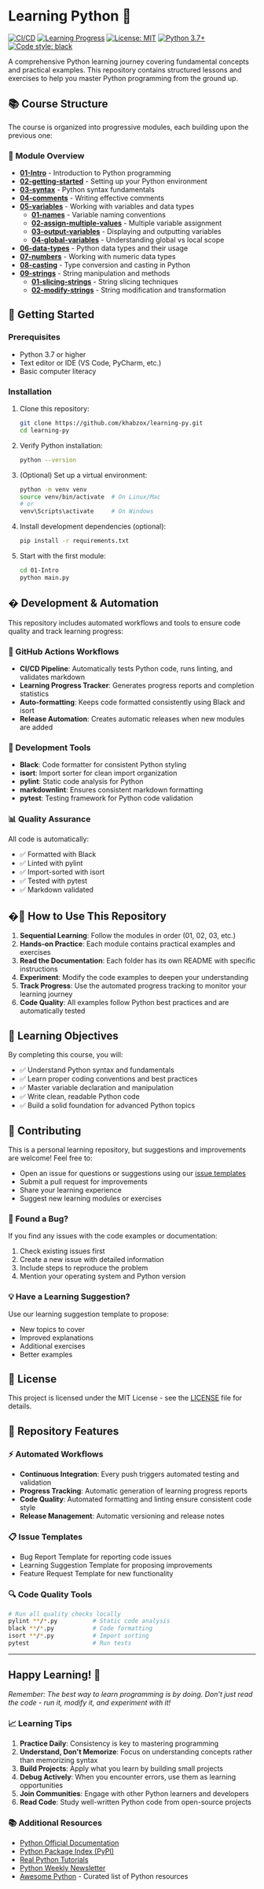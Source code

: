 # Learning Python 🐍

[![CI/CD](https://github.com/khabzox/learning-py/actions/workflows/ci.yml/badge.svg)](https://github.com/khabzox/learning-py/actions/workflows/ci.yml)
[![Learning Progress](https://github.com/khabzox/learning-py/actions/workflows/learning-progress.yml/badge.svg)](https://github.com/khabzox/learning-py/actions/workflows/learning-progress.yml)
[![License: MIT](https://img.shields.io/badge/License-MIT-yellow.svg)](https://opensource.org/licenses/MIT)
[![Python 3.7+](https://img.shields.io/badge/python-3.7+-blue.svg)](https://www.python.org/downloads/)
[![Code style: black](https://img.shields.io/badge/code%20style-black-000000.svg)](https://github.com/psf/black)

A comprehensive Python learning journey covering fundamental concepts and practical examples. This repository contains structured lessons and exercises to help you master Python programming from the ground up.

## 📚 Course Structure

The course is organized into progressive modules, each building upon the previous one:

### 📖 Module Overview

- **[01-Intro](./01-Intro/)** - Introduction to Python programming
- **[02-getting-started](./02-getting-started/)** - Setting up your Python environment
- **[03-syntax](./03-syntax/)** - Python syntax fundamentals
- **[04-comments](./04-comments/)** - Writing effective comments
- **[05-variables](./05-variables/)** - Working with variables and data types
  - **[01-names](./05-variables/01-names/)** - Variable naming conventions
  - **[02-assign-multiple-values](./05-variables/02-assign-multiple-values/)** - Multiple variable assignment
  - **[03-output-variables](./05-variables/03-output-variables/)** - Displaying and outputting variables
  - **[04-global-variables](./05-variables/04-global-variables/)** - Understanding global vs local scope
- **[06-data-types](./06-data-types/)** - Python data types and their usage
- **[07-numbers](./07-numbers/)** - Working with numeric data types
- **[08-casting](./08-casting/)** - Type conversion and casting in Python
- **[09-strings](./09-strings/)** - String manipulation and methods
  - **[01-slicing-strings](./09-strings/01-slicing-strings/)** - String slicing techniques
  - **[02-modify-strings](./09-strings/02-modify-strings/)** - String modification and transformation

## 🚀 Getting Started

### Prerequisites

- Python 3.7 or higher
- Text editor or IDE (VS Code, PyCharm, etc.)
- Basic computer literacy

### Installation

1. Clone this repository:

   ```bash
   git clone https://github.com/khabzox/learning-py.git
   cd learning-py
   ```

2. Verify Python installation:

   ```bash
   python --version
   ```

3. (Optional) Set up a virtual environment:

   ```bash
   python -m venv venv
   source venv/bin/activate  # On Linux/Mac
   # or
   venv\Scripts\activate     # On Windows
   ```

4. Install development dependencies (optional):

   ```bash
   pip install -r requirements.txt
   ```

5. Start with the first module:

   ```bash
   cd 01-Intro
   python main.py
   ```

## �️ Development & Automation

This repository includes automated workflows and tools to ensure code quality and track learning progress:

### 🔄 GitHub Actions Workflows

- **CI/CD Pipeline**: Automatically tests Python code, runs linting, and validates markdown
- **Learning Progress Tracker**: Generates progress reports and completion statistics
- **Auto-formatting**: Keeps code formatted consistently using Black and isort
- **Release Automation**: Creates automatic releases when new modules are added

### 🧰 Development Tools

- **Black**: Code formatter for consistent Python styling
- **isort**: Import sorter for clean import organization  
- **pylint**: Static code analysis for Python
- **markdownlint**: Ensures consistent markdown formatting
- **pytest**: Testing framework for Python code validation

### 📊 Quality Assurance

All code is automatically:
- ✅ Formatted with Black
- ✅ Linted with pylint
- ✅ Import-sorted with isort
- ✅ Tested with pytest
- ✅ Markdown validated

## �📝 How to Use This Repository

1. **Sequential Learning**: Follow the modules in order (01, 02, 03, etc.)
2. **Hands-on Practice**: Each module contains practical examples and exercises
3. **Read the Documentation**: Each folder has its own README with specific instructions
4. **Experiment**: Modify the code examples to deepen your understanding
5. **Track Progress**: Use the automated progress tracking to monitor your learning journey
6. **Code Quality**: All examples follow Python best practices and are automatically tested

## 🎯 Learning Objectives

By completing this course, you will:

- ✅ Understand Python syntax and fundamentals
- ✅ Learn proper coding conventions and best practices
- ✅ Master variable declaration and manipulation
- ✅ Write clean, readable Python code
- ✅ Build a solid foundation for advanced Python topics

## 🤝 Contributing

This is a personal learning repository, but suggestions and improvements are welcome! Feel free to:

- Open an issue for questions or suggestions using our [issue templates](.github/ISSUE_TEMPLATE/)
- Submit a pull request for improvements
- Share your learning experience
- Suggest new learning modules or exercises

### 🐛 Found a Bug?

If you find any issues with the code examples or documentation:
1. Check existing issues first
2. Create a new issue with detailed information
3. Include steps to reproduce the problem
4. Mention your operating system and Python version

### 💡 Have a Learning Suggestion?

Use our learning suggestion template to propose:
- New topics to cover
- Improved explanations
- Additional exercises
- Better examples

## 📄 License

This project is licensed under the MIT License - see the [LICENSE](LICENSE) file for details.

## 🔧 Repository Features

### ⚡ Automated Workflows
- **Continuous Integration**: Every push triggers automated testing and validation
- **Progress Tracking**: Automatic generation of learning progress reports
- **Code Quality**: Automated formatting and linting ensure consistent code style
- **Release Management**: Automatic versioning and release notes

### 📋 Issue Templates
- Bug Report Template for reporting code issues
- Learning Suggestion Template for proposing improvements
- Feature Request Template for new functionality

### 🔍 Code Quality Tools
```bash
# Run all quality checks locally
pylint **/*.py          # Static code analysis
black **/*.py           # Code formatting
isort **/*.py           # Import sorting
pytest                  # Run tests
```

---

## Happy Learning! 🎉

_Remember: The best way to learn programming is by doing. Don't just read the code - run it, modify it, and experiment with it!_

### 📈 Learning Tips

1. **Practice Daily**: Consistency is key to mastering programming
2. **Understand, Don't Memorize**: Focus on understanding concepts rather than memorizing syntax
3. **Build Projects**: Apply what you learn by building small projects
4. **Debug Actively**: When you encounter errors, use them as learning opportunities
5. **Join Communities**: Engage with other Python learners and developers
6. **Read Code**: Study well-written Python code from open-source projects

### 📚 Additional Resources

- [Python Official Documentation](https://docs.python.org/3/)
- [Python Package Index (PyPI)](https://pypi.org/)
- [Real Python Tutorials](https://realpython.com/)
- [Python Weekly Newsletter](https://pythonweekly.com/)
- [Awesome Python](https://github.com/vinta/awesome-python) - Curated list of Python resources
